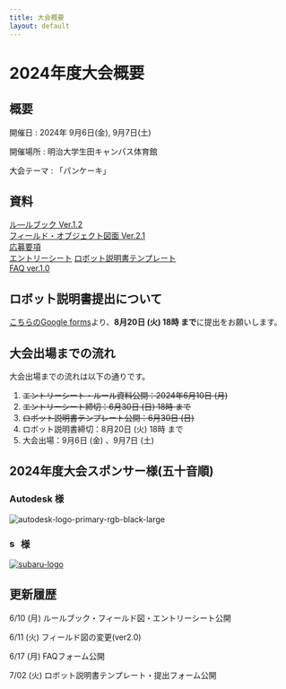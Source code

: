 ```yaml
---
title: 大会概要
layout: default
---
```


# 2024年度大会概要

## 概要

開催日
: 2024年 9月6日(金), 9月7日(土)

開催場所
: 明治大学生田キャンパス体育館

大会テーマ
: 「パンケーキ」


## 資料
[ル―ルブック Ver.1.2](../data/2024/pdf/F3RC2024_rulebook_v12.pdf)  
[フィールド・オブジェクト図面 Ver.2.1](../data/2024/pdf/F3RC2024_field_and_object_v21.pdf)  
[応募要項](../data/2024/pdf/F3RC2024_guidelines_0610.pdf)  
[エントリーシート](../data/2024/Word/F3RC2024_entry_sheet.docx)
[ロボット説明書テンプレート](../data/2024/Word/F3RC2024_ロボット説明書_テンプレート.docx)  
[FAQ ver.1.0](../data/2024/pdf/F3RC2024_faq_v10.pdf)

## ロボット説明書提出について
[こちらのGoogle forms](https://docs.google.com/forms/d/e/1FAIpQLSdO75wLbCaaYp_whQvZue3E9YFoKH3osB0EshDbLM3lWw0xhw/viewform?usp=sf_link)より、**8月20日 (火) 18時 まで**に提出をお願いします。

## 大会出場までの流れ
大会出場までの流れは以下の通りです。

1. ~~エントリーシート・ルール資料公開：2024年6月10日 (月)~~
2. ~~エントリーシート締切：6月30日 (日) 18時 まで~~
3. ~~ロボット説明書テンプレート公開：6月30日 (日)~~
4. ロボット説明書締切：8月20日 (火) 18時 まで
5. 大会出場：9月6日 (金) 、9月7日 (土)

## 2024年度大会スポンサー様(五十音順)

<style>img.company-logo{max-width: min(100%, 35em)}</style>

### Autodesk 様
<img src="https://github.com/F3RC-committee/f3rc-committee.github.io/assets/164468008/783fb6a9-bae4-46f8-a4c4-87e64adb4d75" alt="autodesk-logo-primary-rgb-black-large" class="company-logo">

### <img src="https://github.com/F3RC-committee/f3rc-committee.github.io/assets/101381500/9448899f-318d-4b46-845d-7334b18e3243" alt="subaru-corporate-name-logo" style="height: 1em;"><span style="font-size:0">株式会社SUBARU</span> 様
<a href="https://www.subaru.co.jp/outline/about/aerospace/" target="_blank"><img src="https://github.com/F3RC-committee/f3rc-committee.github.io/assets/101381500/2fec54b9-b4c3-433e-bca6-808efe6f848f" alt="subaru-logo" class="company-logo"></a>

## 更新履歴
6/10 (月) ルールブック・フィールド図・エントリーシート公開

6/11 (火) フィールド図の変更(ver2.0)

6/17 (月) FAQフォーム公開

7/02 (火) ロボット説明書テンプレート・提出フォーム公開
